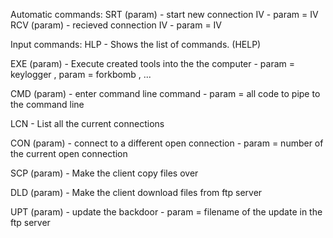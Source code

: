 Automatic commands:
SRT (param)	- start new connection IV
		- param = IV
RCV (param)	- recieved connection IV
		- param = IV

Input commands:
HLP		- Shows the list of commands. (HELP)

EXE (param)	- Execute created tools into the the computer
		- param = keylogger , param = forkbomb , ...

CMD (param)	- enter command line command
		- param = all code to pipe to the command line

LCN		- List all the current connections

CON (param)	- connect to a different open connection
		- param = number of the current open connection

SCP (param)	- Make the client copy files over

DLD (param)	- Make the client download files from ftp server

UPT (param)	- update the backdoor
		- param = filename of the update in the ftp server